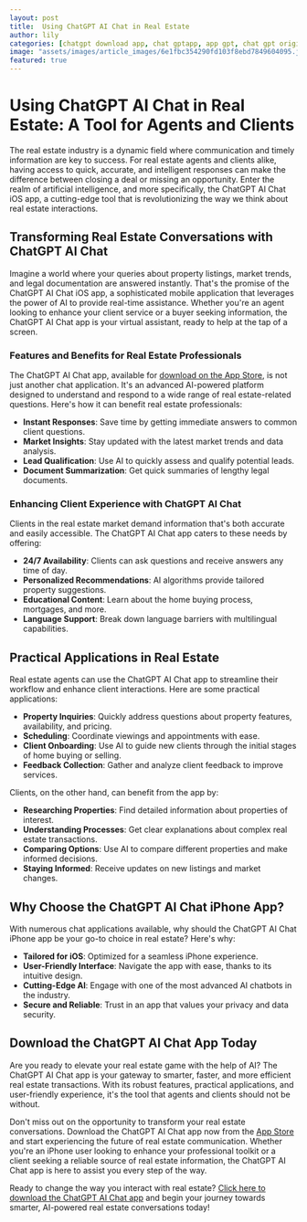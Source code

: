 ```yaml
---
layout: post
title:  Using ChatGPT AI Chat in Real Estate
author: lily
categories: [chatgpt download app, chat gptapp, app gpt, chat gpt original app, chat gpt iphone, chapgpt app, chat gpt iphone app]
image: "assets/images/article_images/6e1fbc354290fd103f8ebd7849604095.jpg"
featured: true
---
```


# Using ChatGPT AI Chat in Real Estate: A Tool for Agents and Clients

The real estate industry is a dynamic field where communication and timely information are key to success. For real estate agents and clients alike, having access to quick, accurate, and intelligent responses can make the difference between closing a deal or missing an opportunity. Enter the realm of artificial intelligence, and more specifically, the ChatGPT AI Chat iOS app, a cutting-edge tool that is revolutionizing the way we think about real estate interactions.

## Transforming Real Estate Conversations with ChatGPT AI Chat

Imagine a world where your queries about property listings, market trends, and legal documentation are answered instantly. That's the promise of the ChatGPT AI Chat iOS app, a sophisticated mobile application that leverages the power of AI to provide real-time assistance. Whether you're an agent looking to enhance your client service or a buyer seeking information, the ChatGPT AI Chat app is your virtual assistant, ready to help at the tap of a screen.

### Features and Benefits for Real Estate Professionals

The ChatGPT AI Chat app, available for [download on the App Store](https://apps.apple.com/us/app/ai-ask-chat-with-ai-bots/id6472484891), is not just another chat application. It's an advanced AI-powered platform designed to understand and respond to a wide range of real estate-related questions. Here's how it can benefit real estate professionals:

- **Instant Responses**: Save time by getting immediate answers to common client questions.
- **Market Insights**: Stay updated with the latest market trends and data analysis.
- **Lead Qualification**: Use AI to quickly assess and qualify potential leads.
- **Document Summarization**: Get quick summaries of lengthy legal documents.

### Enhancing Client Experience with ChatGPT AI Chat

Clients in the real estate market demand information that's both accurate and easily accessible. The ChatGPT AI Chat app caters to these needs by offering:

- **24/7 Availability**: Clients can ask questions and receive answers any time of day.
- **Personalized Recommendations**: AI algorithms provide tailored property suggestions.
- **Educational Content**: Learn about the home buying process, mortgages, and more.
- **Language Support**: Break down language barriers with multilingual capabilities.

## Practical Applications in Real Estate

Real estate agents can use the ChatGPT AI Chat app to streamline their workflow and enhance client interactions. Here are some practical applications:

- **Property Inquiries**: Quickly address questions about property features, availability, and pricing.
- **Scheduling**: Coordinate viewings and appointments with ease.
- **Client Onboarding**: Use AI to guide new clients through the initial stages of home buying or selling.
- **Feedback Collection**: Gather and analyze client feedback to improve services.

Clients, on the other hand, can benefit from the app by:

- **Researching Properties**: Find detailed information about properties of interest.
- **Understanding Processes**: Get clear explanations about complex real estate transactions.
- **Comparing Options**: Use AI to compare different properties and make informed decisions.
- **Staying Informed**: Receive updates on new listings and market changes.

## Why Choose the ChatGPT AI Chat iPhone App?

With numerous chat applications available, why should the ChatGPT AI Chat iPhone app be your go-to choice in real estate? Here's why:

- **Tailored for iOS**: Optimized for a seamless iPhone experience.
- **User-Friendly Interface**: Navigate the app with ease, thanks to its intuitive design.
- **Cutting-Edge AI**: Engage with one of the most advanced AI chatbots in the industry.
- **Secure and Reliable**: Trust in an app that values your privacy and data security.

## Download the ChatGPT AI Chat App Today

Are you ready to elevate your real estate game with the help of AI? The ChatGPT AI Chat app is your gateway to smarter, faster, and more efficient real estate transactions. With its robust features, practical applications, and user-friendly experience, it's the tool that agents and clients should not be without.

Don't miss out on the opportunity to transform your real estate conversations. Download the ChatGPT AI Chat app now from the [App Store](https://apps.apple.com/us/app/ai-ask-chat-with-ai-bots/id6472484891) and start experiencing the future of real estate communication. Whether you're an iPhone user looking to enhance your professional toolkit or a client seeking a reliable source of real estate information, the ChatGPT AI Chat app is here to assist you every step of the way.

Ready to change the way you interact with real estate? [Click here to download the ChatGPT AI Chat app](https://apps.apple.com/us/app/ai-ask-chat-with-ai-bots/id6472484891) and begin your journey towards smarter, AI-powered real estate conversations today!